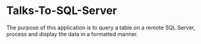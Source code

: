 # Talks-To-SQL-Server
The purpose of this application is to query a table on a remote SQL Server, process and display the data in a formatted manner.
